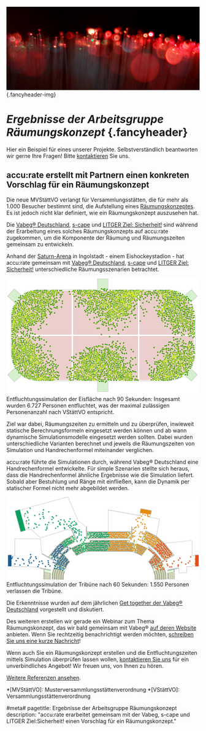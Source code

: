 ![](/img/accurate-bild-start.jpg) {.fancyheader-img}
# *Ergebnisse der Arbeits&shy;gruppe Räumungs&shy;konzept* {.fancyheader}

Hier ein Beispiel für eines unserer Projekte.
Selbstverständlich beantworten wir gerne Ihre Fragen!
Bitte [kontaktieren](kontakt) Sie uns.

## accu:rate erstellt mit Partnern einen konkreten Vorschlag für ein Räumungskonzept

Die neue MVStättVO verlangt für Versammlungsstätten, die für mehr als 1.000 Besucher bestimmt sind, die Aufstellung eines [Räumungskonzeptes](/raeumungskonzepte).
Es ist jedoch nicht klar definiert, wie ein Räumungskonzept auszusehen hat.

Die [Vabeg® Deutschland](http://www.vabeg.com/), [s-cape](http://www.s-cape.me/) und [LITGER Ziel: Sicherheit!](http://www.litger.de/) sind während der Erarbeitung eines solches Räumungskonzepts auf accu:rate zugekommen, um die Komponente der Räumung und Räumungszeiten gemeinsam zu entwickeln.

Anhand der [Saturn-Arena](http://www.saturn-arena.de/) in Ingolstadt - einem Eishockeystadion - hat accu:rate gemeinsam mit [Vabeg® Deutschland](http://www.vabeg.com/), [s-cape](http://www.s-cape.me/) und [LITGER Ziel: Sicherheit!](http://www.litger.de/) unterschiedliche Räumungsszenarien betrachtet.


![Entfluchtungssimulation der Eisfläche nach 90 Sekunden: Insgesamt wurden 6.727 Personen entfluchtet, was der maximal zulässigen Personenanzahl nach VStättVO entspricht](img/referenzen/raeumung-simulation-stadion-nach-90-sekunden.png)  
Entfluchtungssimulation der Eisfläche nach 90 Sekunden: Insgesamt wurden 6.727 Personen entfluchtet, was der maximal zulässigen Personenanzahl nach VStättVO entspricht.


Ziel war dabei, Räumungszeiten zu ermitteln und zu überprüfen, inwieweit statische Berechnungsformeln eingesetzt werden können und ab wann dynamische Simulationsmodelle eingesetzt werden sollten.
Dabei wurden unterschiedliche Varianten berechnet und jeweils die Räumungszeiten von Simulation und Handrechenformel miteinander verglichen. 

accu:rate führte die Simulationen durch, während Vabeg® Deutschland eine Handrechenformel entwickelte. Für simple Szenarien stellte sich heraus, dass die Handrechenformel ähnliche Ergebnisse wie die Simulation liefert. Sobald aber Bestuhlung und Ränge mit einfließen, kann die Dynamik per statischer Formel nicht mehr abgebildet werden.


![Entfluchtungssimulation der Tribüne nach 60 Sekunden: 1.550 Personen verlassen die Tribüne](img/referenzen/entfluchtung-stadion-tribuene-simulation-60s.png)  
Entfluchtungssimulation der Tribüne nach 60 Sekunden: 1.550 Personen verlassen die Tribüne.


Die Erkenntnisse wurden auf dem jährlichen [Get together der Vabeg® Deutschland](http://www.vabeg.com/publikationen/news-stellungnahmen/news/522-4-vabeg-get-together-in-eisenach) vorgestellt und diskutiert. 

Des weiteren erstellen wir gerade ein Webinar zum Thema Räumungskonzept, das wir bald gemeinsam mit Vabeg® [auf deren Website](http://www.vabeg.com/web-akademie) anbieten.
Wenn Sie rechtzeitig benachrichtigt werden möchten, [schreiben Sie uns eine kurze Nachricht](kontakt)!

Wenn auch Sie ein Räumungskonzept erstellen und die Entfluchtungszeiten mittels Simulation überprüfen lassen wollen, [kontaktieren Sie uns](kontakt) für ein unverbindliches Angebot! Wir freuen uns, von Ihnen zu hören.

[Weitere Referenzen ansehen](referenzen).



<!-- Abkürzungen: -->
*[MVStättVO]: Musterversammlungsstättenverordnung
*[VStättVO]: Versammlungsstättenverordnung

#meta#
pagetitle: Ergebnisse der Arbeitsgruppe Räumungskonzept
description: "accu:rate erarbeitet gemeinsam mit der Vabeg, s-cape und LITGER Ziel:Sicherheit! einen Vorschlag für ein Räumungskonzept."



